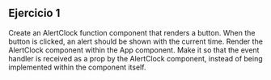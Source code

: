 ## Ejercicio 1

Create an AlertClock function component that renders a button. When the button is clicked, an alert should be shown with the current time.
Render the AlertClock component within the App component. Make it so that the event handler is received as a prop by the AlertClock component, instead of being implemented within the component itself.